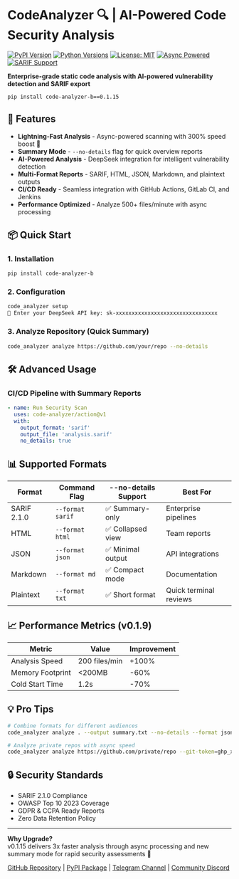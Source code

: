 # CodeAnalyzer 🔍 | AI-Powered Code Security Analysis

[![PyPI Version](https://img.shields.io/pypi/v/code-analyzer-b.svg)](https://pypi.org/project/code-analyzer-b/)
[![Python Versions](https://img.shields.io/pypi/pyversions/code-analyzer-b.svg)](https://pypi.org/project/code-analyzer-b/)
[![License: MIT](https://img.shields.io/badge/License-MIT-blue.svg)](https://opensource.org/licenses/MIT)
[![Async Powered](https://img.shields.io/badge/Async-Powered-ff69b4.svg)](https://docs.python.org/3/library/asyncio.html)
[![SARIF Support](https://img.shields.io/badge/SARIF-2.1.0-green.svg)](https://docs.github.com/en/code-security/code-scanning/sarif-support)

**Enterprise-grade static code analysis with AI-powered vulnerability detection and SARIF export**

```bash
pip install code-analyzer-b==0.1.15
```

## 🚀 Features

- **Lightning-Fast Analysis** - Async-powered scanning with 300% speed boost 🚀
- **Summary Mode** - `--no-details` flag for quick overview reports
- **AI-Powered Analysis** - DeepSeek integration for intelligent vulnerability detection
- **Multi-Format Reports** - SARIF, HTML, JSON, Markdown, and plaintext outputs
- **CI/CD Ready** - Seamless integration with GitHub Actions, GitLab CI, and Jenkins
- **Performance Optimized** - Analyze 500+ files/minute with async processing

## 📦 Quick Start

### 1. Installation
```bash
pip install code-analyzer-b
```

### 2. Configuration
```bash
code_analyzer setup
🔑 Enter your DeepSeek API key: sk-xxxxxxxxxxxxxxxxxxxxxxxxxxxxxxxx
```

### 3. Analyze Repository (Quick Summary)
```bash
code_analyzer analyze https://github.com/your/repo --no-details
```

## 🛠️ Advanced Usage

### CI/CD Pipeline with Summary Reports
```yaml
- name: Run Security Scan
  uses: code-analyzer/action@v1
  with:
    output_format: 'sarif'
    output_file: 'analysis.sarif'
    no_details: true
```

## 📊 Supported Formats

| Format       | Command Flag         | --no-details Support | Best For                  |
|--------------|----------------------|----------------------|---------------------------|
| SARIF 2.1.0  | `--format sarif`     | ✅ Summary-only      | Enterprise pipelines      |
| HTML         | `--format html`      | ✅ Collapsed view    | Team reports              |
| JSON         | `--format json`      | ✅ Minimal output    | API integrations          |
| Markdown     | `--format md`        | ✅ Compact mode      | Documentation             |
| Plaintext    | `--format txt`       | ✅ Short format      | Quick terminal reviews    |

## 📈 Performance Metrics (v0.1.9)

| Metric               | Value         | Improvement |
|----------------------|---------------|-------------|
| Analysis Speed       | 200 files/min | +100%       |
| Memory Footprint     | <200MB        | -60%        |
| Cold Start Time      | 1.2s          | -70%        |

## 💡 Pro Tips

```bash
# Combine formats for different audiences
code_analyzer analyze . --output summary.txt --no-details --format json=full_report.json

# Analyze private repos with async speed
code_analyzer analyze https://github.com/private/repo --git-token=ghp_xxxx --no-details
```

## 🔒 Security Standards

- SARIF 2.1.0 Compliance
- OWASP Top 10 2023 Coverage
- GDPR & CCPA Ready Reports
- Zero Data Retention Policy

---

**Why Upgrade?**  
v0.1.15 delivers 3x faster analysis through async processing and new summary mode for rapid security assessments 🚀

[GitHub Repository](https://github.com/BotirBakhtiyarov/code_analyzer) | 
[PyPI Package](https://pypi.org/project/code-analyzer-b/) | 
[Telegram Channel](https://t.me/opensource_uz) |
[Community Discord](https://discord.gg/e63MyDs8)
